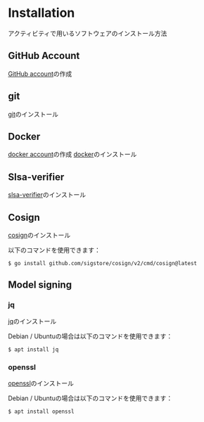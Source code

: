 # Installation
アクティビティで用いるソフトウェアのインストール方法

## GitHub Account
[GitHub account](https://docs.github.com/en/get-started/start-your-journey/creating-an-account-on-github)の作成

## git
[git](https://github.com/git-guides/install-git)のインストール

## Docker
[docker account](https://hub.docker.com/signup)の作成
[docker](https://docs.docker.com/engine/install/)のインストール

## Slsa-verifier
[slsa-verifier](https://github.com/slsa-framework/slsa-verifier?tab=readme-ov-file#option-1-install-via-go)のインストール

## Cosign
[cosign](https://github.com/sigstore/cosign?tab=readme-ov-file#installation)のインストール

以下のコマンドを使用できます：
```shell
$ go install github.com/sigstore/cosign/v2/cmd/cosign@latest
```

## Model signing
### jq
[jq](https://jqlang.github.io/jq/download/)のインストール

Debian / Ubuntuの場合は以下のコマンドを使用できます：
```shell
$ apt install jq
```

### openssl
[openssl](https://www.openssl.org/source/)のインストール

Debian / Ubuntuの場合は以下のコマンドを使用できます：
```shell
$ apt install openssl
```

